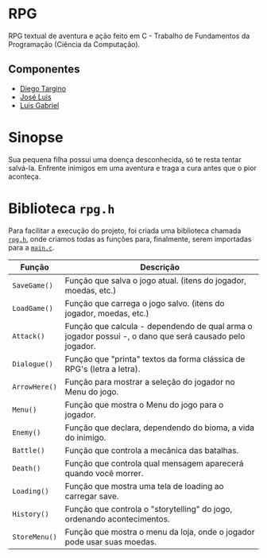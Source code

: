# RPG
RPG textual de aventura e ação feito em C - Trabalho de Fundamentos da Programação (Ciência da Computação).

## Componentes
- [Diego Targino](https://github.com/diego-targino)
- [José Luis](https://github.com/yJoseLuis)
- [Luis Gabriel](https://github.com/luisgbr1el)

# Sinopse
Sua pequena filha possui uma doença desconhecida, só te resta tentar salvá-la. Enfrente inimigos em uma aventura e traga a cura antes que o pior aconteça.


# Biblioteca `rpg.h`
Para facilitar a execução do projeto, foi criada uma biblioteca chamada [`rpg.h`](https://github.com/luisgbr1el/RPG-c/blob/main/include/rpg.h), onde criamos todas as funções para, finalmente, serem importadas para a [`main.c`](https://github.com/luisgbr1el/RPG-c/blob/main/main.c).

|Função|Descrição|
|-|-|
|`SaveGame()`|Função que salva o jogo atual. (itens do jogador, moedas, etc.)|
|`LoadGame()`|Função que carrega o jogo salvo. (itens do jogador, moedas, etc.)|
|`Attack()`|Função que calcula - dependendo de qual arma o jogador possui -, o dano que será causado pelo jogador.|
|`Dialogue()`|Função que "printa" textos da forma clássica de RPG's (letra a letra).|
|`ArrowHere()`|Função para mostrar a seleção do jogador no Menu do jogo.|
|`Menu()`|Função que mostra o Menu do jogo para o jogador.|
|`Enemy()`|Função que declara, dependendo do bioma, a vida do inimigo.|
|`Battle()`|Função que controla a mecânica das batalhas.|
|`Death()`|Função que controla qual mensagem aparecerá quando você morrer.|
|`Loading()`|Função que mostra uma tela de loading ao carregar save.|
|`History()`|Função que controla o "storytelling" do jogo, ordenando acontecimentos.|
|`StoreMenu()`|Função que mostra o menu da loja, onde o jogador pode usar suas moedas.|

